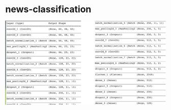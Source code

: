# news-classification
![导图](https://github.com/lmy1108/emotion-recognition/blob/master/image/1.png)

